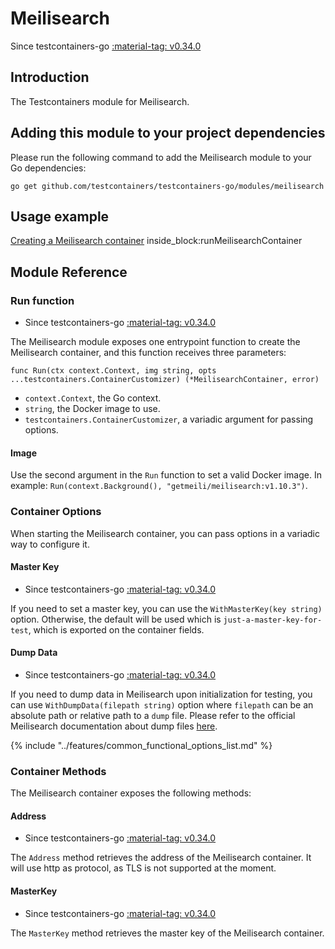 # Meilisearch

Since testcontainers-go <a href="https://github.com/testcontainers/testcontainers-go/releases/tag/v0.34.0"><span class="tc-version">:material-tag: v0.34.0</span></a>

## Introduction

The Testcontainers module for Meilisearch.

## Adding this module to your project dependencies

Please run the following command to add the Meilisearch module to your Go dependencies:

```
go get github.com/testcontainers/testcontainers-go/modules/meilisearch
```

## Usage example

<!--codeinclude-->
[Creating a Meilisearch container](../../modules/meilisearch/examples_test.go) inside_block:runMeilisearchContainer
<!--/codeinclude-->

## Module Reference

### Run function

- Since testcontainers-go <a href="https://github.com/testcontainers/testcontainers-go/releases/tag/v0.34.0"><span class="tc-version">:material-tag: v0.34.0</span></a>

The Meilisearch module exposes one entrypoint function to create the Meilisearch container, and this function receives three parameters:

```golang
func Run(ctx context.Context, img string, opts ...testcontainers.ContainerCustomizer) (*MeilisearchContainer, error)
```

- `context.Context`, the Go context.
- `string`, the Docker image to use.
- `testcontainers.ContainerCustomizer`, a variadic argument for passing options.

#### Image

Use the second argument in the `Run` function to set a valid Docker image.
In example: `Run(context.Background(), "getmeili/meilisearch:v1.10.3")`.

### Container Options

When starting the Meilisearch container, you can pass options in a variadic way to configure it.

#### Master Key

- Since testcontainers-go <a href="https://github.com/testcontainers/testcontainers-go/releases/tag/v0.34.0"><span class="tc-version">:material-tag: v0.34.0</span></a>

If you need to set a master key, you can use the `WithMasterKey(key string)` option. Otherwise, the default will be used which is `just-a-master-key-for-test`, which is exported on the container fields.

#### Dump Data

- Since testcontainers-go <a href="https://github.com/testcontainers/testcontainers-go/releases/tag/v0.34.0"><span class="tc-version">:material-tag: v0.34.0</span></a>

If you need to dump data in Meilisearch upon initialization for testing, you can use `WithDumpData(filepath string)` option where `filepath` can be an absolute path or relative path to a `dump` file. Please refer to the official Meilisearch documentation about dump files [here](https://www.meilisearch.com/docs/learn/advanced/snapshots_vs_dumps#dumps).

{% include "../features/common_functional_options_list.md" %}

### Container Methods

The Meilisearch container exposes the following methods:

#### Address

- Since testcontainers-go <a href="https://github.com/testcontainers/testcontainers-go/releases/tag/v0.34.0"><span class="tc-version">:material-tag: v0.34.0</span></a>

The `Address` method retrieves the address of the Meilisearch container.
It will use http as protocol, as TLS is not supported at the moment.

#### MasterKey

- Since testcontainers-go <a href="https://github.com/testcontainers/testcontainers-go/releases/tag/v0.34.0"><span class="tc-version">:material-tag: v0.34.0</span></a>

The `MasterKey` method retrieves the master key of the Meilisearch container.
